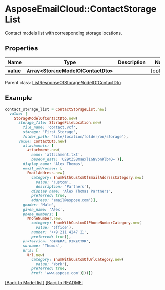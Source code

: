 # AsposeEmailCloud::ContactStorageList

Contact models list with corresponding storage locations.             

## Properties
Name | Type | Description | Notes
---- | ---- | ----------- | -----
**value** |[**Array&lt;StorageModelOfContactDto&gt;**](StorageModelOfContactDto.md) |  | [optional] 

Parent class: [ListResponseOfStorageModelOfContactDto](ListResponseOfStorageModelOfContactDto.md)


## Example
```ruby
contact_storage_list = ContactStorageList.new(
  value: [
    StorageModelOfContactDto.new(
      storage_file: StorageFileLocation.new(
        file_name: 'contact.vcf',
        storage: 'First Storage',
        folder_path: 'file/location/folder/on/storage'),
      value: ContactDto.new(
        attachments: [
          Attachment.new(
            name: 'attachment.txt',
            base64_data: 'U29tZSBmaWxlIGNvbnRlbnQ=')],
        display_name: 'Alex Thomas',
        email_addresses: [
          EmailAddress.new(
            category: EnumWithCustomOfEmailAddressCategory.new(
              value: 'Custom',
              description: 'Partners'),
            display_name: 'Alex Thomas Partners',
            preferred: true,
            address: 'email@aspose.com')],
        gender: 'Male',
        given_name: 'Alex',
        phone_numbers: [
          PhoneNumber.new(
            category: EnumWithCustomOfPhoneNumberCategory.new(
              value: 'Office'),
            number: '+49 211 4247 21',
            preferred: true)],
        profession: 'GENERAL DIRECTOR',
        surname: 'Thomas',
        urls: [
          Url.new(
            category: EnumWithCustomOfUrlCategory.new(
              value: 'Work'),
            preferred: true,
            href: 'www.aspose.com')]))])
```


[[Back to Model list]](Models.md) [[Back to README]](README.md)
